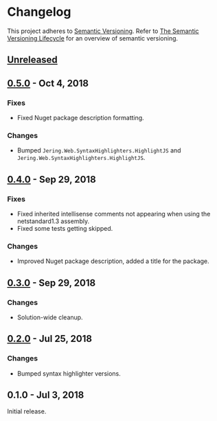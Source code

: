 # Changelog
This project adheres to [Semantic Versioning](http://semver.org/spec/v2.0.0.html). Refer to 
[The Semantic Versioning Lifecycle](https://www.jeremytcd.com/articles/the-semantic-versioning-lifecycle)
for an overview of semantic versioning.

## [Unreleased](https://github.com/JeremyTCD/Markdig.Extensions.FlexiBlocks/compare/0.5.0...HEAD)

## [0.5.0](https://github.com/JeremyTCD/Markdig.Extensions.FlexiBlocks/compare/0.4.0...0.5.0) - Oct 4, 2018
### Fixes
- Fixed Nuget package description formatting.
### Changes
- Bumped `Jering.Web.SyntaxHighlighters.HighlightJS` and `Jering.Web.SyntaxHighlighters.HighlightJS`.


## [0.4.0](https://github.com/JeremyTCD/Markdig.Extensions.FlexiBlocks/compare/0.3.0...0.4.0) - Sep 29, 2018
### Fixes
- Fixed inherited intellisense comments not appearing when using the netstandard1.3 assembly.
- Fixed some tests getting skipped.
### Changes
- Improved Nuget package description, added a title for the package.

## [0.3.0](https://github.com/JeremyTCD/Markdig.Extensions.FlexiBlocks/compare/0.2.0...0.3.0) - Sep 29, 2018
### Changes
- Solution-wide cleanup.

## [0.2.0](https://github.com/JeremyTCD/Markdig.Extensions.FlexiBlocks/compare/0.1.0...0.2.0) - Jul 25, 2018
### Changes
- Bumped syntax highlighter versions.

## 0.1.0 - Jul 3, 2018
Initial release.